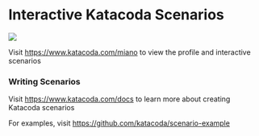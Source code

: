 # Interactive Katacoda Scenarios

[![](http://shields.katacoda.com/katacoda/miano/count.svg)](https://www.katacoda.com/miano "Get your profile on Katacoda.com")

Visit https://www.katacoda.com/miano to view the profile and interactive scenarios

### Writing Scenarios
Visit https://www.katacoda.com/docs to learn more about creating Katacoda scenarios

For examples, visit https://github.com/katacoda/scenario-example

